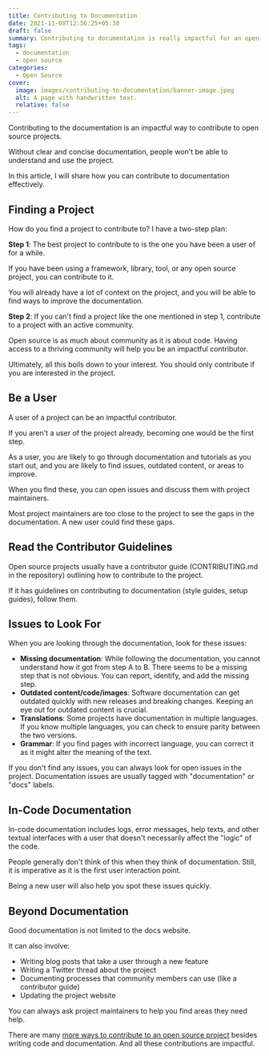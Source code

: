 ```yaml
---
title: Contributing to Documentation
date: 2021-11-08T12:56:25+05:30
draft: false
summary: Contributing to documentation is really impactful for an open-source project. It can also be a stepping stone to make code contributions. Learn how.
tags:
  - documentation
  - open source
categories:
  - Open Source
cover:
  image: images/contributing-to-documentation/banner-image.jpeg
  alt: A page with handwritten text.
  relative: false
---
```


Contributing to the documentation is an impactful way to contribute to open source projects.

Without clear and concise documentation, people won't be able to understand and use the project.

In this article, I will share how you can contribute to documentation effectively.

## Finding a Project

How do you find a project to contribute to? I have a two-step plan:

**Step 1**: The best project to contribute to is the one you have been a user of for a while.

If you have been using a framework, library, tool, or any open source project, you can contribute to it.

You will already have a lot of context on the project, and you will be able to find ways to improve the documentation.

**Step 2**: If you can't find a project like the one mentioned in step 1, contribute to a project with an active community.

Open source is as much about community as it is about code. Having access to a thriving community will help you be an impactful contributor.

Ultimately, all this boils down to your interest. You should only contribute if you are interested in the project.

## Be a User

A user of a project can be an impactful contributor.

If you aren't a user of the project already, becoming one would be the first step.

As a user, you are likely to go through documentation and tutorials as you start out, and you are likely to find issues, outdated content, or areas to improve.

When you find these, you can open issues and discuss them with project maintainers.

Most project maintainers are too close to the project to see the gaps in the documentation. A new user could find these gaps.

## Read the Contributor Guidelines

Open source projects usually have a contributor guide (CONTRIBUTING.md in the repository) outlining how to contribute to the project.

If it has guidelines on contributing to documentation (style guides, setup guides), follow them.

## Issues to Look For

When you are looking through the documentation, look for these issues:

- **Missing documentation**: While following the documentation, you cannot understand how it got from step A to B. There seems to be a missing step that is not obvious. You can report, identify, and add the missing step.
- **Outdated content/code/images**: Software documentation can get outdated quickly with new releases and breaking changes. Keeping an eye out for outdated content is crucial.
- **Translations**: Some projects have documentation in multiple languages. If you know multiple languages, you can check to ensure parity between the two versions.
- **Grammar**: If you find pages with incorrect language, you can correct it as it might alter the meaning of the text.

If you don't find any issues, you can always look for open issues in the project. Documentation issues are usually tagged with "documentation" or "docs" labels.

## In-Code Documentation

In-code documentation includes logs, error messages, help texts, and other textual interfaces with a user that doesn't necessarily affect the "logic" of the code.

People generally don't think of this when they think of documentation. Still, it is imperative as it is the first user interaction point.

Being a new user will also help you spot these issues quickly.

## Beyond Documentation

Good documentation is not limited to the docs website.

It can also involve:

- Writing blog posts that take a user through a new feature
- Writing a Twitter thread about the project
- Documenting processes that community members can use (like a contributor guide)
- Updating the project website

You can always ask project maintainers to help you find areas they need help.

There are many [more ways to contribute to an open source project](/posts/non-code-contributions-to-open-source/) besides writing code and documentation. And all these contributions are impactful.
